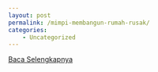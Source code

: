 ```yaml
---
layout: post
permalink: /mimpi-membangun-rumah-rusak/
categories:
    - Uncategorized
---
```


[Baca Selengkapnya](/08)